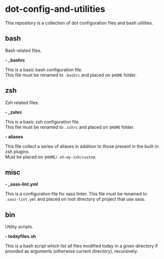 # dot-config-and-utilities
This repository is a collection of dot configuration files and bash utilities.

## bash
Bash related files.

**- _bashrc**

This is a basic bash configuration file.  
This file must be renamed to `.bashrc` and placed on `$HOME` folder.

## zsh
Zsh related files.

**- _zshrc**

This is a basic zsh configuration file.  
This file must be renamed to `.zshrc` and placed on `$HOME` folder.

**- aliases**

This file collect a series of aliases in addition to those present in the built-in zsh plugins.  
Must be placed on `$HOME/.oh-my-zsh/custom`.

## misc

**- _sass-lint.yml**

This is a configuration file for sass linter.
This file must be renamed to `.sass-lint.yml` and placed on root directory of project that use sass.

## bin
Utility scripts.

**- todayfiles.sh**

This is a bash script which list all files modified today in a given directory if provided as arguments
(otherwise current directory), recursively.
